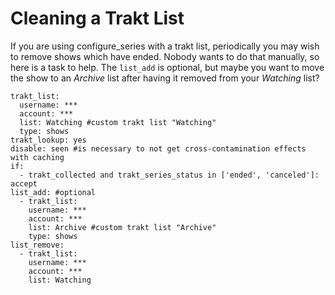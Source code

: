 # Cleaning a Trakt List
If you are using configure_series with a trakt list, periodically you may wish to remove shows which have ended. Nobody wants to do that manually, so here is a task to help.
The `list_add` is optional, but maybe you want to move the show to an *Archive* list after having it removed from your *Watching* list?
```
trakt_list:
  username: ***
  account: ***
  list: Watching #custom trakt list "Watching"
  type: shows
trakt_lookup: yes
disable: seen #is necessary to not get cross-contamination effects with caching
if:
  - trakt_collected and trakt_series_status in ['ended', 'canceled']: accept
list_add: #optional
  - trakt_list:
    username: ***
    account: ***
    list: Archive #custom trakt list "Archive"
    type: shows
list_remove:
  - trakt_list:
    username: ***
    account: ***
    list: Watching
```